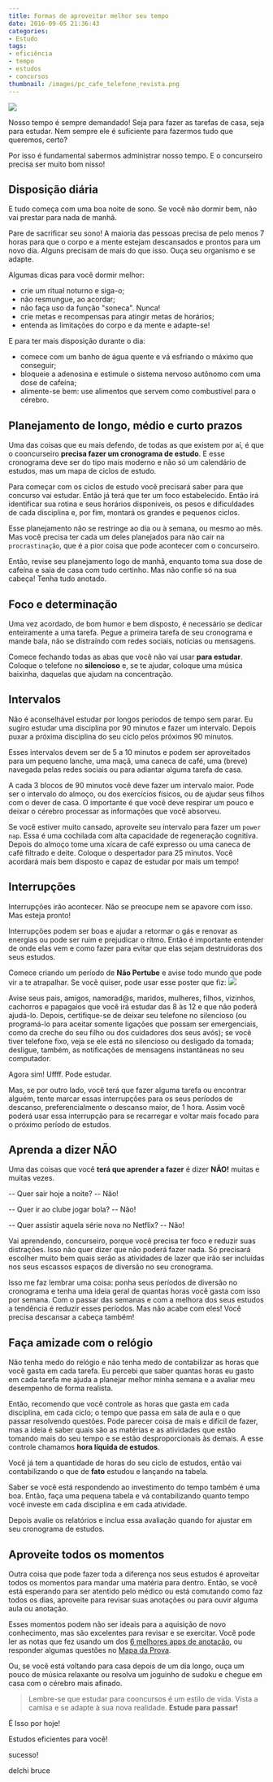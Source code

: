 ```yaml
---
title: Formas de aproveitar melhor seu tempo
date: 2016-09-05 21:36:43
categories:
- Estudo
tags:
- eficiência
- tempo
- estudos
- concursos
thumbnail: /images/pc_cafe_telefone_revista.png
---
```


![](/images/pc_cafe_telefone_revista.png)

Nosso tempo é sempre demandado! Seja para fazer as tarefas de casa, seja para estudar. Nem sempre ele é suficiente para fazermos tudo que queremos, certo?

Por isso é fundamental sabermos administrar nosso tempo. E o concurseiro precisa ser muito bom nisso!
<!-- more -->

## Disposição diária
E tudo começa com uma boa noite de sono. Se você não dormir bem, não vai prestar para nada de manhã.

Pare de sacrificar seu sono! A maioria das pessoas precisa de pelo menos 7 horas para que o corpo e a mente estejam descansados e prontos para um novo dia. Alguns precisam de mais do que isso. Ouça seu organismo e se adapte.

Algumas dicas para você dormir melhor:
- crie um ritual noturno e siga-o;
- não resmungue, ao acordar;
- não faça uso da função "soneca". Nunca!
- crie metas e recompensas para atingir metas de horários;
- entenda as limitações do corpo e da mente e adapte-se!

E para ter mais disposição durante o dia:
- comece com um banho de água quente e vá esfriando o máximo que conseguir;
- bloqueie a adenosina e estimule o sistema nervoso autônomo com uma dose de cafeína;
- alimente-se bem: use alimentos que servem como combustível para o cérebro.

## Planejamento de longo, médio e curto prazos
Uma das coisas que eu mais defendo, de todas as que existem por aí, é que o cooncurseiro **precisa fazer um cronograma de estudo**. E esse cronograma deve ser do tipo mais moderno e não só um calendário de estudos, mas um mapa de ciclos de estudo.

Para começar com os ciclos de estudo você precisará saber para que concurso vai estudar. Então já terá que ter um foco estabelecido. Então irá identificar sua rotina e seus horários disponíveis, os pesos e dificuldades de cada disciplina e, por fim, montará os grandes e pequenos ciclos.

Esse planejamento não se restringe ao dia ou à semana, ou mesmo ao mês. Mas você precisa ter cada um deles planejados para não cair na `procrastinação`, que é a pior coisa que pode acontecer com o concurseiro.

Então, revise seu planejamento logo de manhã, enquanto toma sua dose de cafeína e saia de casa com tudo certinho. Mas não confie só na sua cabeça! Tenha tudo anotado.

## Foco e determinação
Uma vez acordado, de bom humor e bem disposto, é necessário se dedicar enteiramente a uma tarefa. Pegue a primeira tarefa de seu cronograma e mande bala, não se distraíndo com redes sociais, notícias ou mensagens.

Comece fechando todas as abas que você não vai usar **para estudar**. Coloque o telefone no **silencioso** e, se te ajudar, coloque uma música baixinha, daquelas que ajudam na concentração.

## Intervalos
Não é aconselhável estudar por longos períodos de tempo sem parar. Eu sugiro estudar uma disciplina por 90 minutos e fazer um intervalo. Depois puxar a próxima disciplina do seu ciclo pelos próximos 90 minutos.

Esses intervalos devem ser de 5 a 10 minutos e podem ser aproveitados para um pequeno lanche, uma maçã, uma caneca de café, uma (breve) navegada pelas redes sociais ou para adiantar alguma tarefa de casa.

A cada 3 blocos de 90 minutos você deve fazer um intervalo maior. Pode ser o intervalo do almoço, ou dos exercícios físicos, ou de ajudar seus filhos com o dever de casa. O importante é que você deve respirar um pouco e deixar o cérebro processar as informações que você absorveu.

Se você  estiver muito cansado, aproveite seu intervalo para fazer um `power nap`. Essa é uma cochilada com alta capacidade de regeneração cognitiva. Depois do almoço tome uma xícara de café expresso ou uma caneca de café filtrado e deite. Coloque o despertador para 25 minutos. Você acordará mais bem disposto e capaz de estudar por mais um tempo!

## Interrupções
Interrupções irão acontecer. Não se preocupe nem se apavore com isso. Mas esteja pronto!

Interrupções podem ser boas e ajudar a retormar o gás e renovar as energias ou pode ser ruim e prejudicar o rítmo. Então é importante entender de onde elas vem e como fazer para evitar que elas sejam destruidoras dos seus estudos.

Comece criando um período de **Não Pertube** e avise todo mundo que pode vir a te atrapalhar. Se você quiser, pode usar esse poster que fiz:
![](/images/conscurseirobravoestudando.jpg)

Avise seus pais, amigos, namorad@s, maridos, mulheres, filhos, vizinhos, cachorros e papagaios que você irá estudar das 8 às 12 e que não poderá ajudá-lo. Depois, certifique-se de deixar seu telefone no silencioso (ou programá-lo para aceitar somente ligações que possam ser emergenciais, como da creche do seu filho ou dos cuidadores dos seus avós); se você tiver telefone fixo, veja se ele está no silencioso ou desligado da tomada; desligue, também, as notificações de mensagens instantâneas no seu computador.

Agora sim! Uffff. Pode estudar.

Mas, se por outro lado, você terá que fazer alguma tarefa ou encontrar alguém, tente marcar essas interrupções para os seus períodos de descanso, preferencialmente o descanso maior, de 1 hora. Assim você poderá usar essa interrupção para se recarregar e voltar mais focado para o próximo período de estudos.

## Aprenda a dizer NÃO
Uma das coisas que você **terá que aprender a fazer** é dizer **NÃO!** muitas e muitas vezes.

-- Quer sair hoje a noite?
-- Não!

-- Quer ir ao clube jogar bola?
-- Não!

-- Quer assistir aquela série nova no Netflix?
-- Não!

Vai aprendendo, concurseiro, porque você precisa ter foco e reduzir suas distrações. Isso não quer dizer que não poderá fazer nada. Só precisará escolher muito bem quais serão as atividades de lazer que irão ser incluídas nos seus escassos espaços de diversão no seu cronograma.

Isso me faz lembrar uma coisa: ponha seus períodos de diversão no cronograma e tenha uma ideia geral de quantas horas você gasta com isso por semana. Com o passar das semanas e com a melhora dos seus estudos a tendência é reduzir esses períodos. Mas não acabe com eles! Você precisa descansar a cabeça também!

## Faça amizade com o relógio
Não tenha medo do relógio e não tenha medo de contabilizar as horas que você gasta em cada tarefa. Eu percebi que saber quantas horas eu gasto em cada tarefa me ajuda a planejar melhor minha semana e a avaliar meu desempenho de forma realista.

Então, recomendo que você controle as horas que gasta em cada disciplina, em cada ciclo; o tempo que passa em sala de aula e o que passar resolvendo questões. Pode parecer coisa de mais e difícil de fazer, mas a ideia é saber quais são as matérias e as atividades que estão tomando mais do seu tempo e se estão desproporcionais às demais. A esse controle chamamos **hora líquida de estudos**.

Você já tem a quantidade de horas do seu ciclo de estudos, então vai contabilizando o que de **fato** estudou e lançando na tabela.

Saber se você está respondendo ao investimento do tempo também é uma boa. Então, faça uma pequena tabela e vá contabilizando quanto tempo você investe em cada disciplina e em cada atividade.

Depois avalie os relatórios e inclua essa avaliação quando for ajustar em seu cronograma de estudos.

## Aproveite todos os momentos
Outra coisa que pode fazer toda a diferença nos seus estudos é aproveitar todos os momentos para mandar uma matéria para dentro. Então, se você está esperando para ser atentido pelo médico ou está comutando como faz todos os dias, aproveite para revisar suas anotações ou para ouvir alguma aula ou anotação.

Esses momentos podem não ser ideais para a aquisição de novo conhecimento, mas são excelentes para revisar e se exercitar. Você pode ler as notas que fez usando um dos [6 melhores apps de anotação](/2016/09/01/Os-melhores-apps-para-anotar/index.html), ou responder algumas questões no [Mapa da Prova](http://mapadaprova.com.br).

Ou, se você está voltando para casa depois de um dia longo, ouça um pouco de música relaxante ou resolva um joguinho de sudoku e chegue em casa com o cérebro mais afinado.

> Lembre-se que estudar para cooncursos é um estilo de vida. Vista a camisa e se adapte à sua nova realidade. **Estude para passar!**

É Isso por hoje!

Estudos eficientes para você!

sucesso!

delchi bruce
